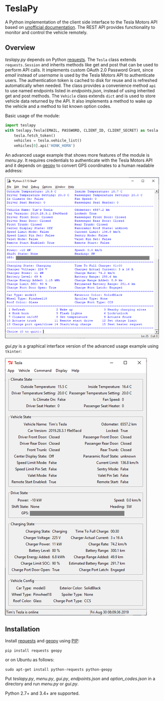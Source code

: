 # TeslaPy

A Python implementation of the client side interface to the Tesla Motors API based on [unofficial documentation](https://tesla-api.timdorr.com/). The REST API provides functionality to monitor and control the vehicle remotely.

## Overview

*teslapy.py* depends on Python [requests](https://pypi.org/project/requests/). The `Tesla` class extends `requests.Session` and inherits methods like get and post that can be used to perform API calls. It implements custom OAuth 2.0 Password Grant, since *email* instead of *username* is used by the Tesla Motors API to authenticate users. The authentication token is cached to disk for reuse and is refreshed automatically when needed. The class provides a convenience method `api` to use named endpoints listed in *endpoints.json*, instead of using inherited get and post methods. The `Vehicle` class extends `dict` and is used to store vehicle data returned by the API. It also implements a method to wake up the vehicle and a method to list known option codes.

Basic usage of the module:

```python
import teslapy
with teslapy.Tesla(EMAIL, PASSWORD, CLIENT_ID, CLIENT_SECRET) as tesla:
	tesla.fetch_token()
	vehicles = tesla.vehicle_list()
	vehicles[0].api('HONK_HORN')
```

An advanced usage example that shows more features of the module is *menu.py*. It requires credentials to authenticate with the Tesla Motors API and it depends on [geopy](https://pypi.org/project/geopy/) to convert GPS coordinates to a human readable address:

![](media/menu.png)

*gui.py* is a graphical interface version of the advanced usage example using `tkinter`:

![](media/gui.png)

## Installation

Install [requests](https://pypi.org/project/requests/) and [geopy](https://pypi.org/project/geopy/) using [PIP](https://pypi.org/project/pip/):

`pip install requests geopy`

or on Ubuntu as follows:

`sudo apt-get install python-requests python-geopy`

Put *teslapy.py*, *menu.py*, *gui.py*, *endpoints.json* and *option_codes.json* in a directory and run *menu.py* or *gui.py*.

Python 2.7+ and 3.4+ are supported.
